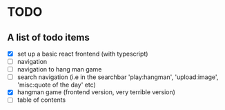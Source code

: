 # TODO

## A list of todo items

- [x] set up a basic react frontend (with typescript)
- [ ] navigation
- [ ] navigation to hang man game
- [ ] search navigation (i.e in the searchbar 'play:hangman', 'upload:image', 'misc:quote of the day' etc)
- [x] hangman game (frontend version, very terrible version)
- [ ] table of contents